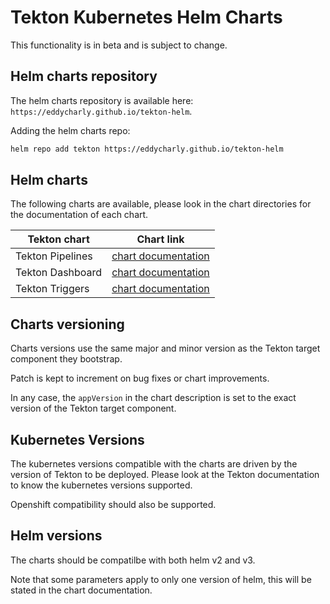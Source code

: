 # Tekton Kubernetes Helm Charts

This functionality is in beta and is subject to change.

## Helm charts repository

The helm charts repository is available here: `https://eddycharly.github.io/tekton-helm`.

Adding the helm charts repo:

```bash
helm repo add tekton https://eddycharly.github.io/tekton-helm
```

## Helm charts

The following charts are available, please look in the chart directories for the documentation of each chart.

| Tekton chart | Chart link |
|---|---|
| Tekton Pipelines | [chart documentation](./charts/pipeline/README.md) |
| Tekton Dashboard | [chart documentation](./charts/dashboard/README.md) |
| Tekton Triggers | [chart documentation](./charts/triggers/README.md) |

## Charts versioning

Charts versions use the same major and minor version as the Tekton target component they bootstrap.

Patch is kept to increment on bug fixes or chart improvements.

In any case, the `appVersion` in the chart description is set to the exact version of the Tekton target component.

## Kubernetes Versions

The kubernetes versions compatible with the charts are driven by the version of Tekton to be deployed.
Please look at the Tekton documentation to know the kubernetes versions supported.

Openshift compatibility should also be supported.

## Helm versions

The charts should be compatilbe with both helm v2 and v3.

Note that some parameters apply to only one version of helm, this will be stated in the chart documentation.
